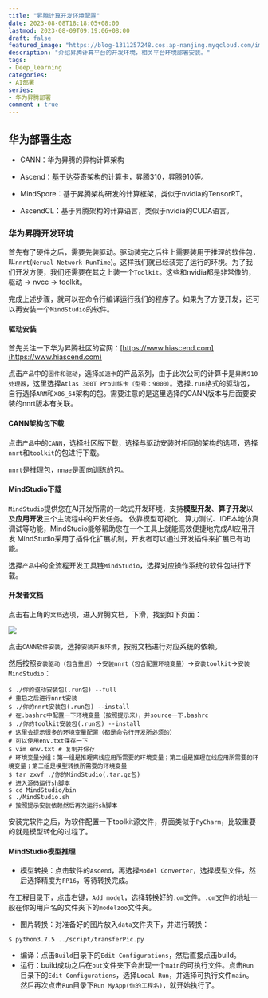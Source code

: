 ```yaml
---
title: "昇腾计算开发环境配置"
date: 2023-08-08T18:18:05+08:00
lastmod: 2023-08-09T09:19:06+08:00
draft: false
featured_image: "https://blog-1311257248.cos.ap-nanjing.myqcloud.com/imgs/%E9%AB%98%E6%80%A7%E8%83%BD%E8%AE%A1%E7%AE%97/huawei_title.jpg"
description: "介绍昇腾计算平台的开发环境，相关平台环境部署安装。"
tags:
- Deep_learning
categories:
- AI部署
series:
- 华为昇腾部署
comment : true
---
```


## 华为部署生态

* CANN：华为昇腾的异构计算架构

* Ascend：基于达芬奇架构的计算卡，昇腾310，昇腾910等。
* MindSpore：基于昇腾架构研发的计算框架，类似于nvidia的TensorRT。
* AscendCL：基于昇腾架构的计算语言，类似于nvidia的CUDA语言。

### 华为昇腾开发环境

首先有了硬件之后，需要先装驱动。驱动装完之后往上需要装用于推理的软件包，叫`nnrt`(`Nerual Network RunTime`)。这样我们就已经装完了运行的环境。为了我们开发方便，我们还需要在其之上装一个`Toolkit`。这些和nvidia都是非常像的，驱动 -> nvcc -> toolkit。

完成上述步骤，就可以在命令行编译运行我们的程序了。如果为了方便开发，还可以再安装一个`MindStudio`的软件。

#### 驱动安装

首先关注一下华为昇腾社区的官网：[https://www.hiascend.com](https://www.hiascend.com)

点击`产品`中的`固件和驱动`，选择`加速卡`的产品系列，由于此次公司的计算卡是`昇腾910处理器`，这里选择`Atlas 300T Pro训练卡（型号：9000）`。选择`.run`格式的驱动包，自行选择`ARM`和`X86_64`架构的包。需要注意的是这里选择的CANN版本与后面要安装的nnrt版本有关联。

#### CANN架构包下载

点击`产品`中的`CANN`，选择社区版下载，选择与驱动安装时相同的架构的选项，选择`nnrt`和`toolkit`的包进行下载。

`nnrt`是推理包，`nnae`是面向训练的包。

#### MindStudio下载

`MindStudio`提供您在AI开发所需的一站式开发环境，支持**模型开发**、**算子开发**以及**应用开发**三个主流程中的开发任务。
依靠模型可视化、算力测试、IDE本地仿真调试等功能，MindStudio能够帮助您在一个工具上就能高效便捷地完成AI应用开发
MindStudio采用了插件化扩展机制，开发者可以通过开发插件来扩展已有功能。

选择`产品`中的全流程开发工具链`MindStudio`，选择对应操作系统的软件包进行下载。

#### 开发者文档

点击右上角的`文档`选项，进入昇腾文档，下滑，找到如下页面：

![](https://blog-1311257248.cos.ap-nanjing.myqcloud.com/imgs/%E9%AB%98%E6%80%A7%E8%83%BD%E8%AE%A1%E7%AE%97/img81.jpg)

点击`CANN软件安装`，选择`安装开发环境`，按照文档进行对应系统的依赖。

然后按照`安装驱动（包含重启）`->`安装nnrt（包含配置环境变量）`->`安装toolkit`->`安装MindStudio`：

```shell
$ ./你的驱动安装包(.run包) --full
# 重启之后进行nnrt安装
$ ./你的nnrt安装包(.run包) --install
# 在.bashrc中配置一下环境变量（按照提示来），并source一下.bashrc
$ ./你的toolkit安装包(.run包) --install
# 这里会提示很多的环境变量配置（都是命令行开发所必须的）
# 可以使用env.txt保存一下
$ vim env.txt # 复制并保存
# 环境变量分组：第一组是推理离线应用所需要的环境变量；第二组是推理在线应用所需要的环境变量；第三组是模型转换所需要的环境变量
$ tar zxvf ./你的MindStudio(.tar.gz包)
# 进入源码运行sh脚本
$ cd MindStudio/bin
$ ./MindStudio.sh
# 按照提示安装依赖然后再次运行sh脚本
```

安装完软件之后，为软件配置一下toolkit源文件，界面类似于`PyCharm`，比较重要的就是模型转化的过程了。

#### MindStudio模型推理

* 模型转换：点击软件的`Ascend`，再选择`Model Converter`，选择模型文件，然后选择精度为`FP16`，等待转换完成。

在工程目录下，点击右键，`Add model`，选择转换好的`.om`文件。`.om`文件的地址一般在你的用户名的文件夹下的`modelzoo`文件夹。

* 图片转换：对准备好的图片放入`data`文件夹下，并进行转换：

```shell
$ python3.7.5 ../script/transferPic.py
```

* 编译：点击`Build`目录下的`Edit Configurations`，然后直接点击build。
* 运行：build成功之后在`out`文件夹下会出现一个`main`的可执行文件。点击`Run`目录下的`Edit Configurations`，选择`Local Run`，并选择可执行文件`main`。然后再次点击`Run`目录下`Run MyApp(你的工程名)`，就开始执行了。